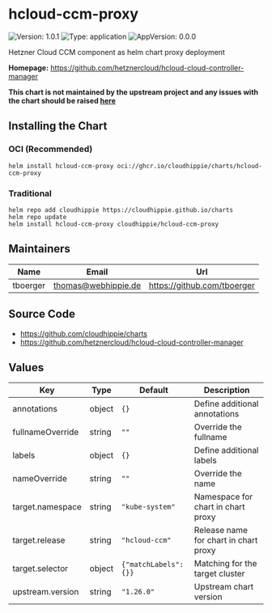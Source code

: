 # hcloud-ccm-proxy

![Version: 1.0.1](https://img.shields.io/badge/Version-1.0.1-informational?style=flat-square) ![Type: application](https://img.shields.io/badge/Type-application-informational?style=flat-square) ![AppVersion: 0.0.0](https://img.shields.io/badge/AppVersion-0.0.0-informational?style=flat-square)

Hetzner Cloud CCM component as helm chart proxy deployment

**Homepage:** <https://github.com/hetznercloud/hcloud-cloud-controller-manager>

**This chart is not maintained by the upstream project and any issues with the
chart should be raised [here](https://github.com/cloudhippie/charts/issues/new)**

## Installing the Chart

### OCI (Recommended)

```console
helm install hcloud-ccm-proxy oci://ghcr.io/cloudhippie/charts/hcloud-ccm-proxy
```

### Traditional

```console
helm repo add cloudhippie https://cloudhippie.github.io/charts
helm repo update
helm install hcloud-ccm-proxy cloudhippie/hcloud-ccm-proxy
```

## Maintainers

| Name | Email | Url |
| ---- | ------ | --- |
| tboerger | <thomas@webhippie.de> | <https://github.com/tboerger> |

## Source Code

* <https://github.com/cloudhippie/charts>
* <https://github.com/hetznercloud/hcloud-cloud-controller-manager>

## Values

| Key | Type | Default | Description |
|-----|------|---------|-------------|
| annotations | object | `{}` | Define additional annotations |
| fullnameOverride | string | `""` | Override the fullname |
| labels | object | `{}` | Define additional labels |
| nameOverride | string | `""` | Override the name |
| target.namespace | string | `"kube-system"` | Namespace for chart in chart proxy |
| target.release | string | `"hcloud-ccm"` | Release name for chart in chart proxy |
| target.selector | object | `{"matchLabels":{}}` | Matching for the target cluster |
| upstream.version | string | `"1.26.0"` | Upstream chart version |
